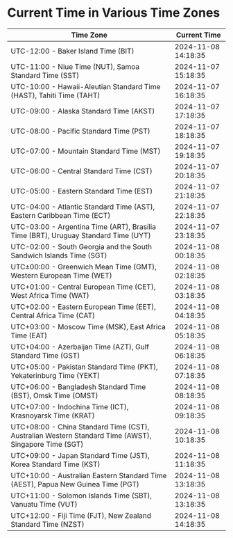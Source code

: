 # Current Time in Various Time Zones

| Time Zone | Current Time |
|-----------|--------------|
| UTC-12:00 - Baker Island Time (BIT) | 2024-11-08 14:18:35 |
| UTC-11:00 - Niue Time (NUT), Samoa Standard Time (SST) | 2024-11-07 15:18:35 |
| UTC-10:00 - Hawaii-Aleutian Standard Time (HAST), Tahiti Time (TAHT) | 2024-11-07 16:18:35 |
| UTC-09:00 - Alaska Standard Time (AKST) | 2024-11-07 17:18:35 |
| UTC-08:00 - Pacific Standard Time (PST) | 2024-11-07 18:18:35 |
| UTC-07:00 - Mountain Standard Time (MST) | 2024-11-07 19:18:35 |
| UTC-06:00 - Central Standard Time (CST) | 2024-11-07 20:18:35 |
| UTC-05:00 - Eastern Standard Time (EST) | 2024-11-07 21:18:35 |
| UTC-04:00 - Atlantic Standard Time (AST), Eastern Caribbean Time (ECT) | 2024-11-07 22:18:35 |
| UTC-03:00 - Argentina Time (ART), Brasília Time (BRT), Uruguay Standard Time (UYT) | 2024-11-07 23:18:35 |
| UTC-02:00 - South Georgia and the South Sandwich Islands Time (SGT) | 2024-11-08 00:18:35 |
| UTC±00:00 - Greenwich Mean Time (GMT), Western European Time (WET) | 2024-11-08 02:18:35 |
| UTC+01:00 - Central European Time (CET), West Africa Time (WAT) | 2024-11-08 03:18:35 |
| UTC+02:00 - Eastern European Time (EET), Central Africa Time (CAT) | 2024-11-08 04:18:35 |
| UTC+03:00 - Moscow Time (MSK), East Africa Time (EAT) | 2024-11-08 05:18:35 |
| UTC+04:00 - Azerbaijan Time (AZT), Gulf Standard Time (GST) | 2024-11-08 06:18:35 |
| UTC+05:00 - Pakistan Standard Time (PKT), Yekaterinburg Time (YEKT) | 2024-11-08 07:18:35 |
| UTC+06:00 - Bangladesh Standard Time (BST), Omsk Time (OMST) | 2024-11-08 08:18:35 |
| UTC+07:00 - Indochina Time (ICT), Krasnoyarsk Time (KRAT) | 2024-11-08 09:18:35 |
| UTC+08:00 - China Standard Time (CST), Australian Western Standard Time (AWST), Singapore Time (SGT) | 2024-11-08 10:18:35 |
| UTC+09:00 - Japan Standard Time (JST), Korea Standard Time (KST) | 2024-11-08 11:18:35 |
| UTC+10:00 - Australian Eastern Standard Time (AEST), Papua New Guinea Time (PGT) | 2024-11-08 13:18:35 |
| UTC+11:00 - Solomon Islands Time (SBT), Vanuatu Time (VUT) | 2024-11-08 13:18:35 |
| UTC+12:00 - Fiji Time (FJT), New Zealand Standard Time (NZST) | 2024-11-08 14:18:35 |
